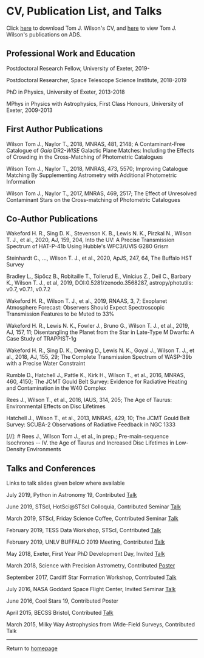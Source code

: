 # CV, Publication List, and Talks

Click [here](https://onoddil.github.io/CV/tom_j_wilson_cv.pdf) to download Tom J. Wilson's CV, and [here](https://ui.adsabs.harvard.edu/search/fl=identifier%2C%5Bcitations%5D%2Cabstract%2Caff%2Cauthor%2Cbibcode%2Ccitation_count%2Ccomment%2Cdoi%2Cid%2Ckeyword%2Cpage%2Cproperty%2Cpub%2Cpub_raw%2Cpubdate%2Cpubnote%2Cread_count%2Ctitle%2Cvolume%2Clinks_data%2Cesources%2Cdata%2Cemail%2Cdoctype&q=%3Dauthor%3A%22wilson%2C%20tom%20j%22%20OR%20author%3A(%22wilson%2C%20t%22%20AND%20%22hatchell%2C%20j%22)%20OR%20author%3A(%22wilson%2C%20t%20j%22%20AND%20%22naylor%2C%20t%22)%20OR%20author%3A(%22wilson%2C%20t%22%20AND%20%22wakeford%2C%20h%22)&rows=25&sort=date%20desc%2C%20bibcode%20desc&start=0&p_=0) to view Tom J. Wilson's publications on ADS.

## Professional Work and Education

Postdoctoral Research Fellow, University of Exeter, 2019-

Postdoctoral Researcher, Space Telescope Science Institute, 2018-2019

PhD in Physics, University of Exeter, 2013-2018

MPhys in Physics with Astrophysics, First Class Honours, University of Exeter, 2009-2013

## First Author Publications

Wilson Tom J., Naylor T., 2018, MNRAS, 481, 2148; A Contaminant-Free Catalogue of _Gaia_ DR2-_WISE_ Galactic Plane Matches: Including the Effects of Crowding in the Cross-Matching of Photometric Catalogues

Wilson Tom J., Naylor T., 2018, MNRAS, 473, 5570; Improving Catalogue Matching By Supplementing Astrometry with Additional Photometric Information

Wilson Tom J., Naylor T., 2017, MNRAS, 469, 2517; The Effect of Unresolved Contaminant Stars on the Cross-matching of Photometric Catalogues

## Co-Author Publications

Wakeford H. R., Sing D. K., Stevenson K. B., Lewis N. K., Pirzkal N., Wilson T. J., et al., 2020, AJ, 159, 204, Into the UV: A Precise Transmission Spectrum of HAT-P-41b Using Hubble's WFC3/UVIS G280 Grism

Steinhardt C., ..., Wilson T. J., et al., 2020, ApJS, 247, 64, The Buffalo HST Survey

Bradley L., Sipőcz B., Robitaille T., Tollerud E., Vinícius Z., Deil C., Barbary K., Wilson T. J., et al, 2019, DOI:0.5281/zenodo.3568287, astropy/photutils: v0.7, v0.7.1, v0.7.2

Wakeford H. R., Wilson T. J., et al., 2019, RNAAS, 3, 7; Exoplanet Atmosphere Forecast: Observers Should Expect Spectroscopic Transmission Features to be Muted to 33%

Wakeford H. R., Lewis N. K., Fowler J., Bruno G., Wilson T. J., et al., 2019, AJ, 157, 11; Disentangling the Planet from the Star in Late-Type M Dwarfs: A Case Study of TRAPPIST-1g

Wakeford H. R., Sing D. K., Deming D., Lewis N. K., Goyal J., Wilson T. J., et al., 2018, AJ, 155, 29; The Complete Transmission Spectrum of WASP-39b with a Precise Water Constraint

Rumble D., Hatchell J., Pattle K., Kirk H., Wilson T., et al., 2016, MNRAS, 460, 4150; The JCMT Gould Belt Survey: Evidence for Radiative Heating and Contamination in the W40 Complex

Rees J., Wilson T., et al., 2016, IAUS, 314, 205; The Age of Taurus: Environmental Effects on Disc Lifetimes

Hatchell J., Wilson T., et al., 2013, MNRAS, 429, 10; The JCMT Gould Belt Survey: SCUBA-2 Observations of Radiative Feedback in NGC 1333

[//]: # Rees J., Wilson Tom J., et al., in prep.; Pre-main-sequence Isochrones -- IV. the Age of Taurus and Increased Disc Lifetimes in Low-Density Environments

## Talks and Conferences
Links to talk slides given below where available

July 2019, Python in Astronomy 19, Contributed [Talk](Talks/photutils_pyastro19_tomjwilson.pdf)

June 2019, STScI, HotSci@STScI Colloquia, Contributed Seminar [Talk](Talks/UnresolvedContaminants_hotsci_tomwilson.pdf)

March 2019, STScI, Friday Science Coffee, Contributed Seminar [Talk](Talks/science_coffee_towilson.pdf)

February 2019, TESS Data Workshop, STScI, Contributed [Talk](Talks/UnresolvedContaminants_TESS_tomwilson.pdf)

February 2019, UNLV BUFFALO 2019 Meeting, Contributed [Talk](Talks/BUFFALO_2019.pdf)

May 2018, Exeter, First Year PhD Development Day, Invited [Talk](Talks/firstyeardevelopmentday_tomjwilson_python_31518.pdf)

March 2018, Science with Precision Astrometry, Contributed [Poster](Talks/TomJWilson_SwPAPoster.pdf)

September 2017, Cardiff Star Formation Workshop, Contributed [Talk](Talks/UnresolvedContaminants_Cardiff19917.pdf)

July 2016, NASA Goddard Space Flight Center, Invited Seminar [Talk](Talks/Goddard.pdf)

June 2016, Cool Stars 19, Contributed Poster

April 2015, BECSS Bristol, Contributed [Talk](Talks/BECSS.pdf)

March 2015, Milky Way Astrophysics from Wide-Field Surveys, Contributed Talk

---
Return to [homepage](index.md)
